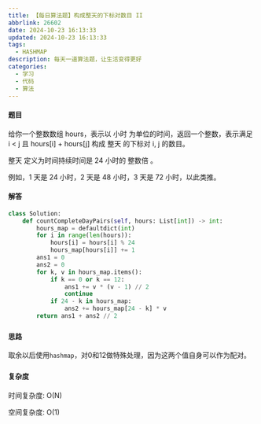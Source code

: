 ```yaml
---
title: 【每日算法题】构成整天的下标对数目 II
abbrlink: 26602
date: 2024-10-23 16:13:33
updated: 2024-10-23 16:13:33
tags: 
  - HASHMAP
description: 每天一道算法题，让生活变得更好
categories: 
  - 学习 
  - 代码
  - 算法
---
```


#### 题目

给你一个整数数组 hours，表示以 小时 为单位的时间，返回一个整数，表示满足 i < j 且 hours[i] + hours[j] 构成 整天 的下标对 i, j 的数目。

整天 定义为时间持续时间是 24 小时的 整数倍 。

例如，1 天是 24 小时，2 天是 48 小时，3 天是 72 小时，以此类推。

#### 解答

```python
class Solution:
    def countCompleteDayPairs(self, hours: List[int]) -> int:
        hours_map = defaultdict(int)
        for i in range(len(hours)):
            hours[i] = hours[i] % 24
            hours_map[hours[i]] += 1
        ans1 = 0
        ans2 = 0
        for k, v in hours_map.items():
            if k == 0 or k == 12:
                ans1 += v * (v - 1) // 2
                continue
            if 24 - k in hours_map:
                ans2 += hours_map[24 - k] * v
        return ans1 + ans2 // 2
```

### 

#### 思路

取余以后使用`hashmap`，对0和12做特殊处理，因为这两个值自身可以作为配对。

### 

#### 复杂度

时间复杂度: O(N)

空间复杂度: O(1)

